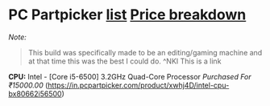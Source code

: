 # PC Partpicker [list](https://in.pcpartpicker.com/list/RCsWqk]PCPartPicker) [Price breakdown](https://in.pcpartpicker.com/list/RCsWqk/by_merchant/)
_Note:_
> This build was specifically made to be an editing/gaming machine and at that time this was the best I could do. ^NKI
This is a link

**CPU:** Intel - [Core i5-6500] 3.2GHz Quad-Core Processor _Purchased For ₹15000.00_ (https://in.pcpartpicker.com/product/xwhj4D/intel-cpu-bx80662i56500)
